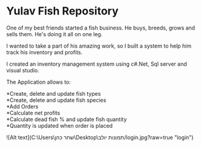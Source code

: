 # Yulav Fish Repository
One of my best friends started a fish business. He buys, breeds, grows and sells them. He's doing it all on one leg.

I wanted to take a part of his amazing work, so I built a system to help him track his inventory and profits.

I created an inventory management system using c#.Net, Sql server and visual studio.

The Application allows to:

*Create, delete and update fish types  
*Create, delete and update fish species  
*Add Orders  
*Calculate net profits  
*Calculate dead fish % and update fish quantity   
*Quantity is updated when order is placed  

![Alt text](C:\Users\שחר כהן\Desktop\תמונות יולב/login.jpg?raw=true "login")
